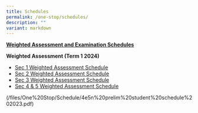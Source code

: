```yaml
---
title: Schedules
permalink: /one-stop/schedules/
description: ""
variant: markdown
---
```

<b><u>Weighted Assessment and Examination Schedules</u></b> <br>

**Weighted Assessment (Term 1 2024)**

* [Sec 1 Weighted Assessment Schedule](/files/One%20Stop/Schedule/eoy%202023%20student%20schedule%20(sec%201).pdf)
* [Sec 2 Weighted Assessment Schedule](/files/One%20Stop/Schedule/eoy%202023%20student%20schedule%20(sec%202).pdf)
* [Sec 3 Weighted Assessment Schedule](/files/One%20Stop/Schedule/eoy%202023%20student%20schedule%20(sec%203).pdf)
* [Sec 4 &amp; 5 Weighted Assessment Schedule](/files/One%20Stop/Schedule/eoy%202023%20student%20schedule%20(sec%203).pdf)


(/files/One%20Stop/Schedule/4e5n%20prelim%20student%20schedule%202023.pdf)